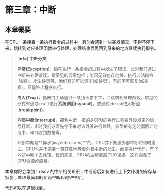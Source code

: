 # 第三章：中断

## 本章概要

在CPU一条接着一条执行指令的过程中，有时会遇到一些突发情况，不得不停下来，跳转到对应处理函数进行处理，处理结束后再回到原来的地方继续执行指令。

> **[info] 中断分类**
> 
> **异常(Exception)**，指在执行一条指令的过程中发生了错误，此时我们通过中断来处理错误。最常见的异常包括：访问无效内存地址、执行非法指令(除零)、发生缺页等。他们有的可以恢复(如缺页)，有的不可恢复(如除零)，只能终止程序执行。
> 
> **陷入(Trap)**，指我们主动通过一条指令停下来，并跳转到处理函数。常见的形式有通过``ecall``进行**系统调用(syscall)**，或通过``ebreak``进入**断点(breakpoint)**。
> 
> **外部中断(Interrupt)**，简称中断，指的是CPU的执行过程被外设发来的信号打断，此时我们必须先停下来对该外设进行处理。典型的有定时器倒计时结束、串口收到数据等。
> 
> 外部中断是**异步(asynchronous)**的，CPU并不知道外部中断将何时发生。CPU也并不需要一直在原地等着外部中断的发生，而是执行代码，有了外部中断才去处理。我们知道，CPU的主频远高于I/O设备，这样避免了CPU资源的浪费。
> 

本章你将会学到：riscv 的中断相关知识；中断前后如何进行上下文环境的保存与恢复；处理最简单的断点中断和时钟中断。

代码可以在[这里]()找到。







